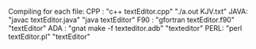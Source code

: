 Compiling for each file:
    CPP : "c++ textEditor.cpp"
          "./a.out KJV.txt"
    JAVA: "javac textEditor.java"
          "java textEditor"
    F90 : "gfortran textEditor.f90"
          "textEditor"
    ADA : "gnat make -f texteditor.adb"
          "texteditor"
    PERL: "perl textEditor.pl"
          "textEditor"

